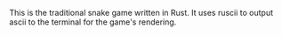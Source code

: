 This is the traditional snake game written in Rust. It uses ruscii to output ascii to the terminal for the game's rendering.